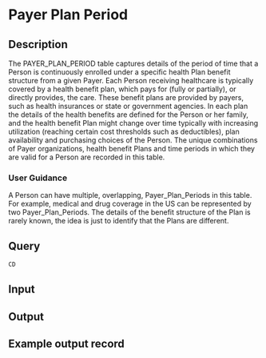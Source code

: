 <!--

-->

# Payer Plan Period










 

## Description
The PAYER_PLAN_PERIOD table captures details of the period of time that a Person is continuously enrolled under a specific health Plan benefit structure from a given Payer. Each Person receiving healthcare is typically covered by a health benefit plan, which pays for (fully or partially), or directly provides, the care. These benefit plans are provided by payers, such as health insurances or state or government agencies. In each plan the details of the health benefits are defined for the Person or her family, and the health benefit Plan might change over time typically with increasing utilization (reaching certain cost thresholds such as deductibles), plan availability and purchasing choices of the Person. The unique combinations of Payer organizations, health benefit Plans and time periods in which they are valid for a Person are recorded in this table.
### User Guidance
A Person can have multiple, overlapping, Payer_Plan_Periods in this table. For example, medical and drug coverage in the US can be represented by two Payer_Plan_Periods. The details of the benefit structure of the Plan is rarely known, the idea is just to identify that the Plans are different.



 
## Query
```sql
CD
```








 

## Input




 

## Output



 

## Example output record






